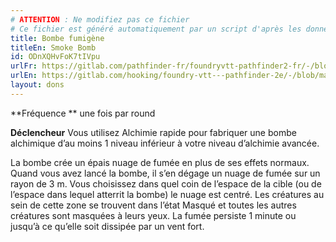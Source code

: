 ```yaml
---
# ATTENTION : Ne modifiez pas ce fichier
# Ce fichier est généré automatiquement par un script d'après les données du module Foundry VTT officiel et de sa traduction
title: Bombe fumigène
titleEn: Smoke Bomb
id: ODnXQHvFoK7tIVpu
urlFr: https://gitlab.com/pathfinder-fr/foundryvtt-pathfinder2-fr/-/blob/master/data/feats/ODnXQHvFoK7tIVpu.htm
urlEn: https://gitlab.com/hooking/foundry-vtt---pathfinder-2e/-/blob/master/packs/data/feats.db/smoke-bomb.json
layout: dons
---
```

**Fréquence ** une fois par round

**Déclencheur** Vous utilisez Alchimie rapide pour fabriquer une bombe alchimique d’au moins 1 niveau inférieur à votre niveau d’alchimie avancée.

La bombe crée un épais nuage de fumée en plus de ses effets normaux. Quand vous avez lancé la bombe, il s’en dégage un nuage de fumée sur un rayon de 3 m. Vous choisissez dans quel coin de l’espace de la cible (ou de l’espace dans lequel atterrit la bombe) le nuage est centré. Les créatures au sein de cette zone se trouvent dans l’état Masqué et toutes les autres créatures sont masquées à leurs yeux. La fumée persiste 1 minute ou jusqu’à ce qu’elle soit dissipée par un vent fort.
